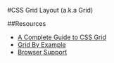#CSS Grid Layout (a.k.a Grid)

##Resources
- [A Complete Guide to CSS Grid](https://css-tricks.com/snippets/css/complete-guide-grid/)
- [Grid By Example](http://gridbyexample.com/examples/)
- [Browser Support](http://caniuse.com/#feat=css-grid)

